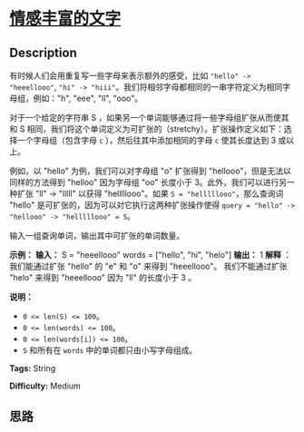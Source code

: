 # [情感丰富的文字][title]

## Description

有时候人们会用重复写一些字母来表示额外的感受，比如 `"hello" -> "heeellooo"`, `"hi" ->
"hiii"`。我们将相邻字母都相同的一串字符定义为相同字母组，例如："h", "eee", "ll", "ooo"。

对于一个给定的字符串 S ，如果另一个单词能够通过将一些字母组扩张从而使其和 S
相同，我们将这个单词定义为可扩张的（stretchy）。扩张操作定义如下：选择一个字母组（包含字母 `c` ），然后往其中添加相同的字母 `c`
使其长度达到 3 或以上。

例如，以 "hello" 为例，我们可以对字母组 "o" 扩张得到 "hellooo"，但是无法以同样的方法得到 "helloo" 因为字母组 "oo"
长度小于 3。此外，我们可以进行另一种扩张 "ll" -> "lllll" 以获得 "helllllooo"。如果 `S =
"helllllooo"`，那么查询词 "hello" 是可扩张的，因为可以对它执行这两种扩张操作使得 `query = "hello" ->
"hellooo" -> "helllllooo" = S`。

输入一组查询单词，输出其中可扩张的单词数量。



**示例：**
            **输入：**     S = "heeellooo"    words = ["hello", "hi", "helo"]    **输出：** 1    **解释** ：    我们能通过扩张 "hello" 的 "e" 和 "o" 来得到 "heeellooo"。    我们不能通过扩张 "helo" 来得到 "heeellooo" 因为 "ll" 的长度小于 3 。    



**说明：**

  * `0 <= len(S) <= 100`。
  * `0 <= len(words) <= 100`。
  * `0 <= len(words[i]) <= 100`。
  * `S` 和所有在 `words` 中的单词都只由小写字母组成。


**Tags:** String

**Difficulty:** Medium

## 思路

[title]: https://leetcode-cn.com/problems/expressive-words
